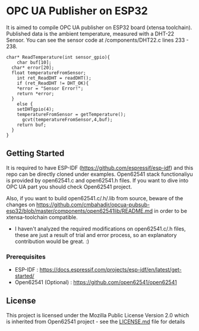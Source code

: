 # OPC UA Publisher on ESP32

It is aimed to compile OPC UA publisher on ESP32 board (xtensa toolchain). Published data is the ambient temperature, measured with a DHT-22 Sensor. You can see the sensor code at /components/DHT22.c lines 233 - 238.

    char* ReadTemperature(int sensor_gpio){
        char buf[10];
      char* error[20];
      float temperatureFromSensor;
        int ret_ReadDHT = readDHT();
        if (ret_ReadDHT != DHT_OK){
        *error = "Sensor Error!";
        return *error;
      }
        else {
        setDHTgpio(4);
        temperatureFromSensor = getTemperature();
          gcvt(temperatureFromSensor,4,buf);
        return buf;
      }
    }

## Getting Started

It is required to have ESP-IDF (https://github.com/espressif/esp-idf) and this repo can be directly cloned under examples. Open62541 stack functionaliyu is provided by open62541.c and open62541.h files. If you want to dive into OPC UA part you should check Open62541 project.

Also, if you want to build open62541.c/.h/.lib from source, beware of the changes on https://github.com/cmbahadir/opcua-pubsub-esp32/blob/master/components/open62541lib/README.md in order to be xtensa-toolchain compatible.

- I haven't analyzed the required modifications on open62541.c/.h  files, these are just a result of trial and error process, so an explanatory contribution would be great. :)

### Prerequisites

- ESP-IDF : https://docs.espressif.com/projects/esp-idf/en/latest/get-started/
- Open62541 (Optional) : https://github.com/open62541/open62541

## License

This project is licensed under the Mozilla Public License Version 2.0 which is inherited from Open62541 project - see the [LICENSE.md](LICENSE.md) file for details
